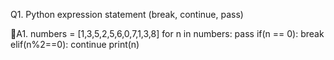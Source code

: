 Q1. Python expression statement (break, continue, pass)

🧩A1.
numbers = [1,3,5,2,5,6,0,7,1,3,8]
for n in numbers:
    pass
    if(n == 0):
        break
    elif(n%2==0):
        continue
    print(n)
    
